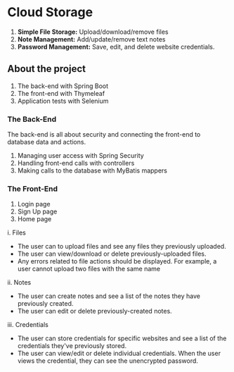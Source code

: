 # Cloud Storage

1. **Simple File Storage:** Upload/download/remove files
2. **Note Management:** Add/update/remove text notes
3. **Password Management:** Save, edit, and delete website credentials.  

## About the project

1. The back-end with Spring Boot
2. The front-end with Thymeleaf
3. Application tests with Selenium

### The Back-End

The back-end is all about security and connecting the front-end to database data and actions. 

1. Managing user access with Spring Security
2. Handling front-end calls with controllers
3. Making calls to the database with MyBatis mappers


### The Front-End

1. Login page
2. Sign Up page
3. Home page


 i. Files
  - The user can to upload files and see any files they previously uploaded. 
  - The user can view/download or delete previously-uploaded files.
  - Any errors related to file actions should be displayed. For example, a user cannot upload two files with the same name


 ii. Notes
  - The user can create notes and see a list of the notes they have previously created.
  - The user can edit or delete previously-created notes.

 iii. Credentials
 - The user can store credentials for specific websites and see a list of the credentials they've previously stored.
 - The user can view/edit or delete individual credentials. When the user views the credential, they can see the unencrypted password.

